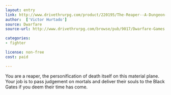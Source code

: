 ```yaml
---
layout: entry
link: http://www.drivethrurpg.com/product/220195/The-Reaper--A-Dungeon-World-Playbook
author:  ['Victor Hurtado']
source: Dwarfare
source-url: http://www.drivethrurpg.com/browse/pub/9017/Dwarfare-Games

categories:
- fighter

license: non-free
cost: paid

---
```


You are a reaper, the personification of death itself on this material plane. Your job is to pass judgement on mortals and deliver their souls to the Black Gates if you deem their time has come.
